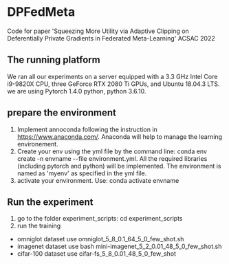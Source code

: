 # DPFedMeta
Code for paper 'Squeezing More Utility via Adaptive Clipping on Deferentially Private Gradients in Federated Meta-Learning' ACSAC 2022

## The running platform
We ran all our experiments on a server equipped with a 3.3 GHz Intel Core i9-9820X CPU, three GeForce RTX 2080 Ti GPUs, and Ubuntu 18.04.3 LTS. we are using  Pytorch 1.4.0 python, python 3.6.10.


## prepare the environment
1. Implement annoconda following the instruction in https://www.anaconda.com/. Anaconda will help to manage the learning environement.
2.  Create your env using the yml file by the command line: conda env create -n envname --file environment.yml. All the required libraries (including pytorch and python) will be implemented. The environment is named as 'myenv' as specified in the yml file.
3. activate your environment. Use: conda activate envname

## Run the experiment 
1. go to the folder experiment_scripts: cd experiment_scripts
2. run the training 
* omniglot dataset use omniglot_5_8_0.1_64_5_0_few_shot.sh
* imagenet dataset use bash mini-imagenet_5_2_0.01_48_5_0_few_shot.sh 
* cifar-100 dataset use cifar-fs_5_8_0.01_48_5_0_few_shot
